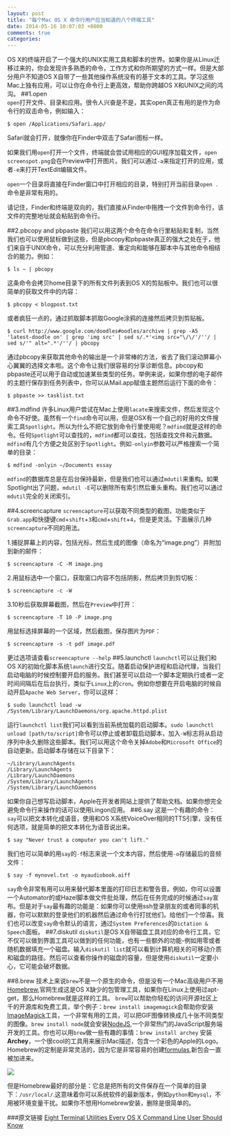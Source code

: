 ```yaml
---
layout: post
title: "每个Mac OS X 命令行用户应当知道的八个终端工具"
date: 2014-05-16 10:07:03 +0800
comments: true
categories: 
---
```

OS X的终端开启了一个强大的UNIX实用工具和脚本的世界。如果你是从Linux迁移过来的，你会发现许多熟悉的命令，工作方式和你所期望的方式一样。但是大部分用户不知道OS X自带了一些其他操作系统没有的基于文本的工具。学习这些Mac上独有应用，可以让你在命令行上更高效，帮助你跨越OS X和UNIX之间的鸿沟。
##1.open   
`open`打开文件、目录和应用。很令人兴奋是不是，其实open真正有用的是作为命令行的双击命令，例如输入：

```
$ open /Applications/Safari.app/
```
Safari就会打开，就像你在Finder中双击了Safari图标一样。

如果我们用`open`打开一个文件，终端就会尝试用相应的GUI程序加载文件，`open screenspot.png`会在Preview中打开图片。我们可以通过`-a`来指定打开的应用，或者`-e`来打开TextEdit编辑文件。

`open`一个目录将直接在Finder窗口中打开相应的目录，特别打开当前目录`open .`命令是非常有用的。

请记住，Finder和终端是双向的，我们直接从Finder中拖拽一个文件到命令行，该文件的完整地址就会粘贴到命令行。

##2.pbcopy and pbpaste
我们可以用这两个命令在命令行里粘贴和复制，当然我们也可以使用鼠标做到这些，但是pbcopy和pbpaste真正的强大之处在于，他们来自于UNIX命令，可以充分利用管道、重定向和能够在脚本中与其他命令相结合的能力。例如：

```
$ ls ~ | pbcopy
```
这条命令会拷贝home目录下的所有文件列表到OS X的剪贴板中。我们也可以很简单的获取文件中的内容：

```
$ pbcopy < blogpost.txt
```
或者疯狂一点的，通过抓取脚本抓取Google涂鸦的连接然后拷贝到剪贴板。

```
$ curl http://www.google.com/doodles#oodles/archive | grep -A5 'latest-doodle on' | grep 'img src' | sed s/.*'<img src="\/\/'/''/ | sed s/'" alt=".*'/''/ | pbcopy
```
通过pbcopy来获取其他命令的输出是一个非常棒的方法，省去了我们滚动屏幕小心翼翼的选择文本啦。这个命令让我们很容易的分享诊断信息。pbcopy和pbpaste还可以用于自动或加速某些类型的任务。举例来说，如果你想的电子邮件的主题行保存到任务列表中，你可以从Mail.app赋值主题然后运行下面的命令：

```
$ pbpaste >> tasklist.txt
```
##3.mdfind
许多Linux用户尝试在Mac上使用`lacate`来搜索文件，然后发现这个命令不好使。虽然有一个`find`命令可以用，但是OSX有一个自己的好用的文件搜索工具`Spotlight`。所以为什么不把它放到命令行里使用呢？`mdfind`就是这样的命令。任何`Spotlight`可以查找的，`mdfind`都可以查找，包括查找文件和元数据。`mdfind`有几个方便之处区别于`Spotlight`。例如`-onlyin`参数可以严格搜索一个简单的目录：

```
$ mdfind -onlyin ~/Documents essay
```
`mdfind`的数据库总是在后台保持最新，但是我们也可以通过`mdutil`来重构。如果Spotlight出了问题，`mdutil -E`可以删除所有索引然后重头重构。我们也可以通过`mdutil`完全的关闭索引。

##4.screencapture
`screencapture`可以获取不同类型的截图，功能类似于`Grab.app`和快捷键`cmd`+`shift`+`3`和`cmd`+`shift`+`4`，但是更灵活。下面展示几种`screencapture`不同的用法。

1.捕捉屏幕上的内容，包括光标，然后生成的图像（命名为“image.png”）并附加到新的邮件：

```
$ screencapture -C -M image.png
```
2.用鼠标选中一个窗口，获取窗口内容不包括阴影，然后拷贝到剪切板：

```
$ screencapture -c -W
```
3.10秒后获取屏幕截图，然后在`Preview`中打开：

```
$ screencapture -T 10 -P image.png
```
用鼠标选择屏幕的一个区域，然后截图，保存图片为`PDF`：

```
$ screencapture -s -t pdf image.pdf
```
更过选项请查看`screencapture --help`
##5.launchctl
`launchctl`可以让我们和OS X的初始化脚本系统`launch`进行交互。随着启动保护进程和启动代理，当我们启动电脑的时候控制要开启的服务。我们甚至可以启动一个脚本定期执行或者一定时间间隔后在后台执行，类似于`Linux`上的`cron`。例如你想要在开启电脑的时候自动开启`Apache Web Server`，你可以这样：

```
$ sudo launchctl load -w 
/System/Library/LaunchDaemons/org.apache.httpd.plist
```
运行`launchctl list`我们可以看到当前系统加载的启动脚本。`sudo launchctl unload [path/to/script]`命令可以停止或者卸载启动脚本，加入`-W`标志将从启动序列中永久删除这些脚本。我们可以用这个命令关掉`Adobe`和`Microsoft Office`的自动更新。启动脚本存储在以下目录下：

```
~/Library/LaunchAgents    
/Library/LaunchAgents          
/Library/LaunchDaemons
/System/Library/LaunchAgents
/System/Library/LaunchDaemons
```
如果你自己想写启动脚本，Apple在开发者网站上提供了帮助文档。如果你想完全避免命令行来操作的话可以使用Lingon应用。
##6.say
这是一个有趣的命令：`say`可以把文本转化成语音，使用和OS X系统VoiceOver相同的TTS引擎，没有任何选项，就是简单的把文本转化为语音说出来。

```
$ say "Never trust a computer you can't lift."
```
我们也可以简单的用`say`的`-f`标志来说一个文本内容，然后使用`-o`存储最后的音频文件：

```
$ say -f mynovel.txt -o myaudiobook.aiff
```
`say`命令非常有用可以用来替代脚本里面的打印日志和警告音。例如，你可以设置一个Automator的或Hazel脚本做文件批处理，然后在任务完成的时候通过`say`宣布。但是对于`say`最有趣的功能是：如果你可以使用ssh登录朋友的或者同事的机器，你可以默默的登录他们的机器然后通过命令行打扰他们。给他们一个惊喜。我们也可以改变`say`命令默认的语言，通过`System Preferences`的`Dictation & Speech`面板。
##7.diskutil
`diskutil`是OS X自带磁盘工具对应的命令行工具，它不仅可以做到界面工具可以做到的任何功能，也有一些额外的功能-例如用零或者随机数据填充一个磁盘。输入`diskutil list`就可以看到计算机相关的可移动介质和磁盘的路径。然后可以查看你操作的磁盘的容量，但是使用`diskutil`一定要小心，它可能会破坏数据。

##8.brew
技术上来说`brew`不是一个原生的命令，但是没有一个Mac高级用户不用[Homebrew](http://brew.sh/),官网生成这是OS X缺少的包管理工具，如果你在Linux上使用过apt-get，那么Homebrew就是这样的工具。
`brew`可以帮助你轻松的访问开源社区上千的开源库和免费工具，举个例子：`brew install imagemagick`会帮助你安装[ImageMagick](http://www.imagemagick.org/)工具，一个非常有用的工具，可以把GIF图像转换成几十张不同类型的图像。`brew install node`就会安装[NodeJS](http://nodejs.org/),一个非常热门的JavaScript服务端开发的工具。你也可以用`brew`做一些有趣的事情：`brew install archey` 安装**Archey**，一个很cool的工具用来展示Mac描述，包含一个彩色的Apple的Logo。Homebrew的定制是非常灵活的，因为它是非常容易的创建[formulas](https://github.com/Homebrew/homebrew/wiki/Formula-Cookbook),新包会一直被加进来。

![](http://img.itc.cn/photo/jZcv9irp8EW)

但是Homebrew最好的部分是：它总是把所有的文件保存在一个简单的目录下：`/usr/local/`.这意味着你可以系统软件的最新版本，例如`python`和`mysql`，不用被环境变量干扰。如果你不想用Homebrew安装，删除是很简单的。

###原文链接
[Eight Terminal Utilities Every OS X Command Line User Should Know](http://www.mitchchn.me/2014/os-x-terminal/)


